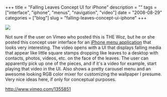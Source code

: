 +++
title = "Falling Leaves Concept UI for iPhone"
description = ""
tags = ["interface", "iphone", "menus", "navigation", "video"]
date = "2008-08-29"
categories = ["blog"]
slug = "falling-leaves-concept-ui-iphone"
+++



  <div class="notebook-screenshot"><a href="http://www.vimeo.com/1355851"><img src="/media/bluga/wt48b838e296514.jpg"/></a></div><p>Not sure if the user on Vimeo who posted this is THE Woz, but he or she posted this concept user interface for an <a href="http://www.vimeo.com/1355851">iPhone menu application</a> that looks very interesting. The video opens with a UI that displays falling media that appear like little square stamps dropping like leaves to a desktop with contacts, photos, videos, etc. on the face of the leaves. The user can apparently pick up one of the pieces, and if it's a video for example, start playing that video in the UI. Also shows a pretty carousel menu and an awesome looking RGB color mixer for customizing the wallpaper I presume. Very nice ideas here, if only for conceptual purposes.</p>
    
  <a href="http://www.vimeo.com/1355851">http://www.vimeo.com/1355851</a>
